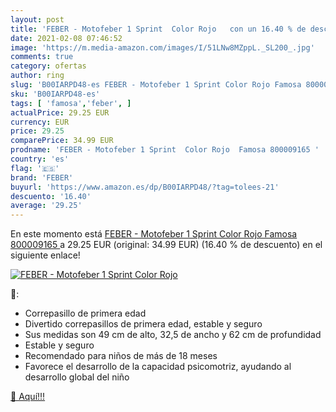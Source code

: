```yaml
---
layout: post
title: 'FEBER - Motofeber 1 Sprint  Color Rojo   con un 16.40 % de descuento'
date: 2021-02-08 07:46:52
image: 'https://m.media-amazon.com/images/I/51LNw8MZppL._SL200_.jpg'
comments: true
category: ofertas
author: ring
slug: 'B00IARPD48-es FEBER - Motofeber 1 Sprint Color Rojo Famosa 800009165'
sku: 'B00IARPD48-es'
tags: [ 'famosa','feber', ]
actualPrice: 29.25 EUR
currency: EUR
price: 29.25
comparePrice: 34.99 EUR
prodname: 'FEBER - Motofeber 1 Sprint  Color Rojo  Famosa 800009165 '
country: 'es'
flag: '🇪🇸'
brand: 'FEBER'
buyurl: 'https://www.amazon.es/dp/B00IARPD48/?tag=tolees-21'
descuento: '16.40'
average: '29.25'
---
```


En este momento está [FEBER - Motofeber 1 Sprint  Color Rojo  Famosa 800009165 ](https://www.amazon.es/dp/B00IARPD48/?tag=tolees-21) a 29.25 EUR (original: 34.99 EUR) (16.40 %  de descuento) en el siguiente enlace!

[![FEBER - Motofeber 1 Sprint  Color Rojo  ](https://m.media-amazon.com/images/I/51LNw8MZppL._SL200_.jpg)](https://www.amazon.es/dp/B00IARPD48/?tag=tolees-21)

🔎:

- Correpasillo de primera edad
- Divertido correpasillos de primera edad, estable y seguro
- Sus medidas son 49 cm de alto, 32,5 de ancho y 62 cm de profundidad
- Estable y seguro
- Recomendado para niños de más de 18 meses
- Favorece el desarrollo de la capacidad psicomotriz, ayudando al desarrollo global del niño

[🛒 Aquí!!!](https://www.amazon.es/dp/B00IARPD48/?tag=tolees-21)
